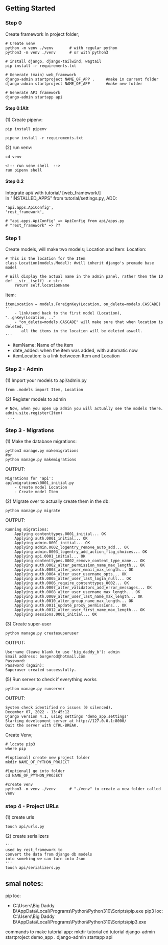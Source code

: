 ## Getting Started

### Step 0
Create framework
In project folder;  
	
	# Create venv
	python -m venv ./venv  		# with regular python
	python3 -m venv ./venv 		# or with python3

	# install django, django-tailwind, wagtail
	pip install -r requirements.txt

	# Generate (main) web_framework 
	django-admin startproject NAME_OF_APP . 	#make in current folder
	django-admin startproject NAME_OF_APP	 	#make new folder

	# Generate API framework 
	django-admin startapp api

#### Step 0.1Alt
(1) Create pipenv: 

	pip install pipenv

	pipenv install -r requirements.txt

(2) run venv:

	cd venv

	<!-- run venv shell  -->
	run pipenv shell


#### Step 0.2
Integrate api/ with tutorial/ [web_framework/]  
In "INSTALLED_APPS" from tutorial/settings.py, ADD:

	'api.apps.ApiConfig',
	'rest_framework',

	# "api.apps.ApiConfig" => ApiConfig from api/apps.py 
	# "rest_framework" => ??






### Step 1
Create models, will make two models; Location and Item:
Location:   

	# This is the location for the Item
	class Location(models.Model): #will inherit django's premade base model

	# Will display the actual name in the admin panel, rather then the ID 
	def __str__(self) -> str:
		return self.locationName
	
Item:

	itemLocation = models.ForeignKey(Location, on_delete=models.CASCADE)
	'''
		- link/send back to the first model (Location),   "..gnKey(Location, .."  
		- "on_delete=models.CASCADE" will make sure that when location is deleted,   
		   all the items in the location will be deleted aswell.
	'''  
- itemName: Name of the item
- date_added: when the item was added, with automatic now 
- itemLocation: is a link betweeen Item and Location  

	
### Step 2 - Admin 

(1) Import your models to api/admin.py
	
	from .models import Item, Location 
	
(2) Register models to admin 
	
	# Now, when you open up admin you will actually see the models there.
	admin.site.register(Item)
	 ...


### Step 3 - Migrations  
(1) Make the database migrations:

	python3 manage.py makemigrations
	#or
	python manage.py makemigrations

OUTPUT:

	Migrations for 'api':
	api\migrations\0001_initial.py
		- Create model Location
		- Create model Item

(2) Migrate over to actually create them in the db:

	python manage.py migrate
	
OUTPUT:

	Running migrations:
		Applying contenttypes.0001_initial... OK
		Applying auth.0001_initial... OK
		Applying admin.0001_initial... OK
		Applying admin.0002_logentry_remove_auto_add... OK
		Applying admin.0003_logentry_add_action_flag_choices... OK
		Applying api.0001_initial... OK
		Applying contenttypes.0002_remove_content_type_name... OK
		Applying auth.0002_alter_permission_name_max_length... OK
		Applying auth.0003_alter_user_email_max_length... OK
		Applying auth.0004_alter_user_username_opts... OK
		Applying auth.0005_alter_user_last_login_null... OK
		Applying auth.0006_require_contenttypes_0002... OK
		Applying auth.0007_alter_validators_add_error_messages... OK
		Applying auth.0008_alter_user_username_max_length... OK
		Applying auth.0009_alter_user_last_name_max_length... OK
		Applying auth.0010_alter_group_name_max_length... OK
		Applying auth.0011_update_proxy_permissions... OK
		Applying auth.0012_alter_user_first_name_max_length... OK
		Applying sessions.0001_initial... OK

(3) Create super-user

	python manage.py createsuperuser

OUTPUT:

	Username (leave blank to use 'big_daddy_b'): admin
	Email address: borgerod@hotmail.com
	Password:
	Password (again):
	Superuser created successfully.

(5) Run server to check if everything works

	python manage.py runserver

OUTPUT:

	System check identified no issues (0 silenced).
	December 07, 2022 - 13:45:12
	Django version 4.1, using settings 'demo_app.settings'
	Starting development server at http://127.0.0.1:8000/
	Quit the server with CTRL-BREAK.

Create Venv;

	# locate pip3
	where pip

	#[optional] create new project folder
	mkdir NAME_OF_PYTHON_PROJECT

	#[optional] go into folder
	cd NAME_OF_PYTHON_PROJECT

	#create venv
	python3 -m venv ./venv 		# "./venv" to create a new folder called venv


### step 4 -  Project URLs

(1) create urls 

	touch api/urls.py 
	
(2) create serializers 	

	''' 
	used by rest_framework to 
	convert the data from django db models 
	into somehing we can turn into Json
	'''
	touch api/serializers.py













### 







## smal notes:
pip loc:
- C:\Users\Big Daddy B\AppData\Local\Programs\Python\Python310\Scripts\pip.exe
pip3 loc:
C:\Users\Big Daddy B\AppData\Local\Programs\Python\Python310\Scripts\pip3.exe

commands to make tutorial app:
	mkdir tutorial
	cd tutorial
	django-admin startproject demo_app .
	django-admin startapp api